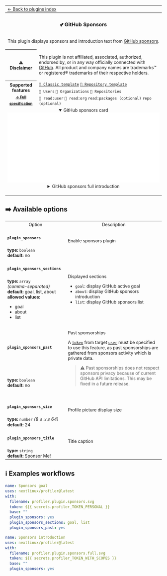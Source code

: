 <!--header-->
<table>
  <tr><td colspan="2"><a href="/README.md#-plugins">← Back to plugins index</a></td></tr>
  <tr><th colspan="2"><h3>💕 GitHub Sponsors</h3></th></tr>
  <tr><td colspan="2" align="center"><p>This plugin displays sponsors and introduction text from <a href="https://github.com/sponsors/">GitHub sponsors</a>.</p>
</td></tr>
  <tr><th>⚠️ Disclaimer</th><td><p>This plugin is not affiliated, associated, authorized, endorsed by, or in any way officially connected with <a href="https://github.com">GitHub</a>.
All product and company names are trademarks™ or registered® trademarks of their respective holders.</p>
</td></tr>
  <tr>
    <th rowspan="3">Supported features<br><sub><a href="metadata.yml">→ Full specification</a></sub></th>
    <td><a href="/source/templates/classic/README.md"><code>📗 Classic template</code></a> <a href="/source/templates/repository/README.md"><code>📘 Repository template</code></a></td>
  </tr>
  <tr>
    <td><code>👤 Users</code> <code>👥 Organizations</code> <code>📓 Repositories</code></td>
  </tr>
  <tr>
    <td><code>🔑 read:user</code> <code>🔑 read:org</code> <code>read:packages (optional)</code> <code>repo (optional)</code></td>
  </tr>
  <tr>
    <td colspan="2" align="center">
      <details open><summary>GitHub sponsors card</summary><img src="https://github.com/nextlinux/profiler/blob/examples/profiler.plugin.sponsors.svg" alt=""></img></details>
      <details><summary>GitHub sponsors full introduction</summary><img src="https://github.com/nextlinux/profiler/blob/examples/profiler.plugin.sponsors.full.svg" alt=""></img></details>
      <img width="900" height="1" alt="">
    </td>
  </tr>
</table>
<!--/header-->

## ➡️ Available options

<!--options-->
<table>
  <tr>
    <td align="center" nowrap="nowrap">Option</i></td><td align="center" nowrap="nowrap">Description</td>
  </tr>
  <tr>
    <td nowrap="nowrap"><h4><code>plugin_sponsors</code></h4></td>
    <td rowspan="2"><p>Enable sponsors plugin</p>
<img width="900" height="1" alt=""></td>
  </tr>
  <tr>
    <td nowrap="nowrap"><b>type:</b> <code>boolean</code>
<br>
<b>default:</b> no<br></td>
  </tr>
  <tr>
    <td nowrap="nowrap"><h4><code>plugin_sponsors_sections</code></h4></td>
    <td rowspan="2"><p>Displayed sections</p>
<ul>
<li><code>goal</code>: display GitHub active goal</li>
<li><code>about</code>: display GitHub sponsors introduction</li>
<li><code>list</code>: display GitHub sponsors list</li>
</ul>
<img width="900" height="1" alt=""></td>
  </tr>
  <tr>
    <td nowrap="nowrap"><b>type:</b> <code>array</code>
<i>(comma-separated)</i>
<br>
<b>default:</b> goal, list, about<br>
<b>allowed values:</b><ul><li>goal</li><li>about</li><li>list</li></ul></td>
  </tr>
  <tr>
    <td nowrap="nowrap"><h4><code>plugin_sponsors_past</code></h4></td>
    <td rowspan="2"><p>Past sponsorships</p>
<p>A <a href="/source/plugins/core/README.md#token"><code>token</code></a> from target <a href="/source/plugins/core/README.md#user"><code>user</code></a> must be specified to use this feature, as past sponsorships are gathered from sponsors activity which is private data.</p>
<blockquote>
<p>⚠️ Past sponsorships does not respect sponsors privacy because of current GitHub API limitations. This may be fixed in a future release.</p>
</blockquote>
<img width="900" height="1" alt=""></td>
  </tr>
  <tr>
    <td nowrap="nowrap"><b>type:</b> <code>boolean</code>
<br>
<b>default:</b> no<br></td>
  </tr>
  <tr>
    <td nowrap="nowrap"><h4><code>plugin_sponsors_size</code></h4></td>
    <td rowspan="2"><p>Profile picture display size</p>
<img width="900" height="1" alt=""></td>
  </tr>
  <tr>
    <td nowrap="nowrap"><b>type:</b> <code>number</code>
<i>(8 ≤
𝑥
≤ 64)</i>
<br>
<b>default:</b> 24<br></td>
  </tr>
  <tr>
    <td nowrap="nowrap"><h4><code>plugin_sponsors_title</code></h4></td>
    <td rowspan="2"><p>Title caption</p>
<img width="900" height="1" alt=""></td>
  </tr>
  <tr>
    <td nowrap="nowrap"><b>type:</b> <code>string</code>
<br>
<b>default:</b> Sponsor Me!<br></td>
  </tr>
</table>
<!--/options-->

## ℹ️ Examples workflows

<!--examples-->
```yaml
name: Sponsors goal
uses: nextlinux/profiler@latest
with:
  filename: profiler.plugin.sponsors.svg
  token: ${{ secrets.profiler_TOKEN_PERSONAL }}
  base: ""
  plugin_sponsors: yes
  plugin_sponsors_sections: goal, list
  plugin_sponsors_past: yes

```
```yaml
name: Sponsors introduction
uses: nextlinux/profiler@latest
with:
  filename: profiler.plugin.sponsors.full.svg
  token: ${{ secrets.profiler_TOKEN_WITH_SCOPES }}
  base: ""
  plugin_sponsors: yes

```
<!--/examples-->
